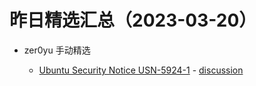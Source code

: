 # 昨日精选汇总（2023-03-20）

- zer0yu 手动精选

  - [Ubuntu Security Notice USN-5924-1]() - [discussion](https://github.com/zer0yu/picker/issues/166)
